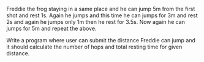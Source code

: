 Freddie the frog staying in a same place and he can jump 5m from the first shot and rest 1s.
Again he jumps and this time he can jumps for 3m and rest 2s and again he jumps only 1m then he rest for 3.5s.
Now again he can jumps for 5m and repeat the above.

Write a program where user can submit the distance Freddie can jump and it should calculate the number of hops and total resting time for given distance.

